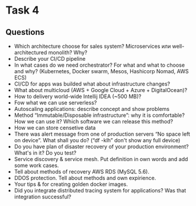 # Task 4

## Questions

* Which architecture choose for sales system? Microservices или well-architectured monolith? Why?
* Describe your CI/CD pipeline
* In what cases do we need orchestrator? For what and what to choose and why? (Kubernetes, Docker swarm, Mesos, Hashicorp Nomad, AWS ECS)
* CI/CD for apps was builded what about infrastructure changes?
* What about multicloud (AWS + Google Cloud + Azure + DigitalOcean)?
* How to delivery world-wide Intellij IDEA (~500 MB)?
* Fow what we can use serverless?
* Autoscaling applications: describe concept and show problems
* Method “Immutable/Disposable infrastructure”: why it is comfortable? How we can use it? Which software we can release this method?
* How we can store censetive data
* There was alert message from one of production servers “No space left on device”. What shall you do? (“df -klh” don't show any full device)
* Do you have plan of disaster recovery of your production environment? What's in it? Do you test?
* Service discovery & service mesh. Put definition in own words and add some work cases.
* Tell about methods of recovery AWS RDS (MySQL 5.6).
* DDOS protection. Tell about methods and own expirience.
* Your tips & for creating golden docker images.
* Did you integrate distributed tracing system for applications? Was that integration successful?